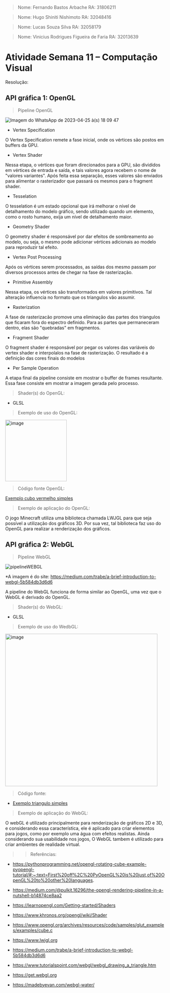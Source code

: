 > Nome: Fernando Bastos Arbache
> RA: 31806211

> Nome: Hugo Shiniti Nishimoto
> RA: 32048416

> Nome: Lucas Souza Silva
> RA: 32058179

> Nome: Vinicius Rodrigues Figueira de Faria
> RA: 32013639


# Atividade Semana 11 – Computação Visual

Resolução:

## API gráfica 1: OpenGL

> Pipeline OpenGL

![Imagem do WhatsApp de 2023-04-25 à(s) 18 09 47](https://user-images.githubusercontent.com/89364149/234404728-25480f61-9b3c-487d-b80c-878dfa0726e7.jpg)

- Vertex Specification

O Vertex Specification remete a fase inicial, onde os vértices são postos em buffers da GPU.

- Vertex Shader

Nessa etapa, o vértices que foram direcionados para a GPU, são divididos em vértices de entrada e saída, e tais valores agora recebem o nome de "valores variantes". Após feita essa separação, esses valores são enviados para alimentar o rasterizador que passará os mesmos para o fragment shader.

- Tesselation

O tesselation é um estado opcional que irá melhorar o nível de detalhamento do modelo gráfico, sendo utilizado quando um elemento, como o rosto humano, exija um nível de detalhamento maior.

- Geometry Shader

O geometry shader é responsável por dar efeitos de sombreamento ao modelo, ou seja, o mesmo pode adicionar vértices adicionais ao modelo para reproduzir tal efeito.

- Vertex Post Processing

Após os vértices serem processados, as saídas dos mesmo passam por diversos processos antes de chegar na fase de rasterização.

- Primitive Assembly

Nessa etapa, os vértices são transformados em valores primitivos. Tal alteração influencia no formato que os triangulos vão assumir.

- Rasterization

A fase de rasterizacão promove uma eliminação das partes dos triangulos que ficaram fora do espectro definido. Para as partes que permaneceram dentro, elas são "quebradas" em fragmentos.

- Fragment Shader

O fragment shader é responsável por pegar os valores das variáveis do vertex shader e interpolalos na fase de rasterização. O resultado é a definição das cores finais do modelos

- Per Sample Operation

A etapa final da pipeline consiste em mostrar o buffer de frames resultante. Essa fase consiste em mostrar a imagem gerada pelo processo.

> Shader(s) do OpenGL:

- GLSL

> Exemplo de uso do OpenGL:

<img width="194" alt="image" src="https://user-images.githubusercontent.com/89364149/235786713-32f161d5-ad07-4a6f-a1cb-aa221bd1ca63.png">

> Código fonte OpenGL:

[Exemplo cubo vermelho simples](https://github.com/HugoNishimoto07/Comp-Visual/blob/main/Atividades/Atividade%20semana%2011/redsquare.c)

> Exemplo de aplicação do OpenGL:

O jogo Minecraft utiliza uma biblioteca chamada LWJGL para que seja possível a utilização dos gráficos 3D. Por sua vez, tal biblioteca faz uso do OpenGL para realizar a renderização dos gráficos.

## API gráfica 2: WebGL

> Pipeline WebGL

![pipelineWEBGL](https://user-images.githubusercontent.com/89364149/235649335-f3c3ca69-7dc4-4569-a991-519001e5ccc6.png)

*A imagem é do site: https://medium.com/trabe/a-brief-introduction-to-webgl-5b584db3d6d6

A pipeline do WebGL funciona de forma similar ao OpenGL, uma vez que o WebGL é derivado do OpenGL.

> Shader(s) do WebGL:

- GLSL

> Exemplo de uso do WedbGL:

<img width="481" alt="image" src="https://user-images.githubusercontent.com/89364149/235779394-aaff1bcd-7503-4b87-b907-9a97120933bf.png">

> Código fonte:

- [Exemplo triangulo simples](https://github.com/HugoNishimoto07/Comp-Visual/blob/main/Atividades/Atividade%20semana%2011/triangle.html)

> Exemplo de aplicação do WebGL:

O webGL é utilizado principalmente para renderização de gráficos 2D e 3D, e considerando essa característica, ele é aplicado para criar elementos para jogos, como por exemplo uma água com efeitos realistas. Ainda considerando sua usabilidade nos jogos, O WebGL tambem é utilizado para criar ambientes de realidade virtual.


>> Referências:

- https://pythonprogramming.net/opengl-rotating-cube-example-pyopengl-tutorial/#:~:text=First%20off%2C%20PyOpenGL%20is%20just,of%20OpenGL%20to%20other%20languages.

- https://medium.com/@pulkit.16296/the-opengl-rendering-pipeline-in-a-nutshell-b14874ce8aa2

- https://learnopengl.com/Getting-started/Shaders

- https://www.khronos.org/opengl/wiki/Shader

- https://www.opengl.org/archives/resources/code/samples/glut_examples/examples/cube.c

- https://www.lwjgl.org

- https://medium.com/trabe/a-brief-introduction-to-webgl-5b584db3d6d6

- https://www.tutorialspoint.com/webgl/webgl_drawing_a_triangle.htm

- https://get.webgl.org

- https://madebyevan.com/webgl-water/

